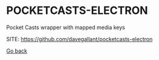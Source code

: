 # POCKETCASTS-ELECTRON
 
 Pocket Casts wrapper with mapped media keys
 
 SITE: https://github.com/davegallant/pocketcasts-electron

 [Go back](https://portable-linux-apps.github.io/apps.html)

